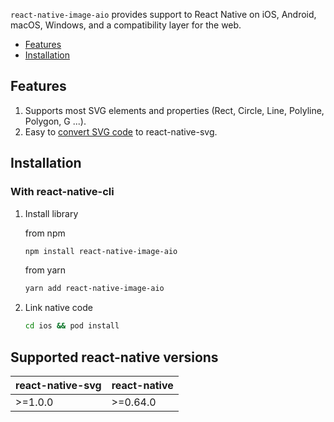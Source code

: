 `react-native-image-aio` provides support to React Native on iOS, Android, macOS, Windows, and a compatibility layer for the web.

- [Features](#features)
- [Installation](#installation)

## Features

1. Supports most SVG elements and properties (Rect, Circle, Line, Polyline, Polygon, G ...).
2. Easy to [convert SVG code](https://svgr.now.sh/) to react-native-svg.

## Installation

### With react-native-cli

1. Install library

   from npm

   ```bash
   npm install react-native-image-aio
   ```

   from yarn

   ```bash
   yarn add react-native-image-aio
   ```

2. Link native code

   ```bash
   cd ios && pod install
   ```

## Supported react-native versions

| react-native-svg | react-native |
| ---------------- | ------------ |
| >=1.0.0         | >=0.64.0     |

